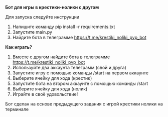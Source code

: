 **Бот для игры в крестики-нолики с другом**

Для запуска следуйте инструкции
1. Напишите команду pip install -r requirements.txt
2. Запустите main.py
3. Найдите бота в телеграмме https://t.me/krestiki_noliki_pvp_bot

**Как играть?**
1. Вместе с другом найдите бота в телеграмме https://t.me/krestiki_noliki_pvp_bot
2. Используйте два аккаунта телеграмм (свой и друга)
3. Запустите игру с помощью команды /start на первом аккаунте
4. Выберите ячейку для хода (крестик)
5. Запустите бота на втором аккаунте с помощью команды /start
6. Выберите ячейку для хода (нолик)
7. Играйте в своё удовольствие!

Бот сделан на основе предыдущего задания с игрой крестики нолики на терминале
